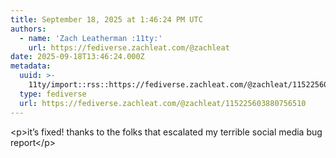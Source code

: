 ```yaml
---
title: September 18, 2025 at 1:46:24 PM UTC
authors:
  - name: 'Zach Leatherman :11ty:'
    url: https://fediverse.zachleat.com/@zachleat
date: 2025-09-18T13:46:24.000Z
metadata:
  uuid: >-
    11ty/import::rss::https://fediverse.zachleat.com/@zachleat/115225603880756510
  type: fediverse
  url: https://fediverse.zachleat.com/@zachleat/115225603880756510
---
```

\<p>it’s fixed! thanks to the folks that escalated my terrible social media bug report\</p>